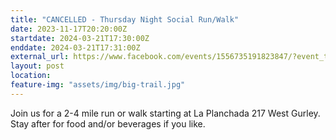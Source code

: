 ```yaml
---
title: "CANCELLED - Thursday Night Social Run/Walk"
date: 2023-11-17T20:20:00Z
startdate: 2024-03-21T17:30:00Z
enddate: 2024-03-21T17:31:00Z
external_url: https://www.facebook.com/events/1556735191823847/?event_time_id=1556735255157174
layout: post
location: 
feature-img: "assets/img/big-trail.jpg"
---
```


Join us for a 2-4 mile run or walk starting at La Planchada 217 West Gurley. Stay after for food and/or beverages if you like. <br>
  <br>
  
